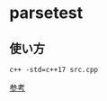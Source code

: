 # parsetest

## 使い方

```
c++ -std=c++17 src.cpp
```

[参考](https://qiita.com/7shi/items/f86f2f7ad68cfff1b399)
